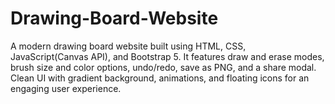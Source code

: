 # Drawing-Board-Website
A modern drawing board website built using HTML, CSS, JavaScript(Canvas API), and Bootstrap 5. It features draw and erase modes, brush size and color options, undo/redo, save as PNG, and a share modal. Clean UI with gradient background, animations, and floating icons for an engaging user experience.
